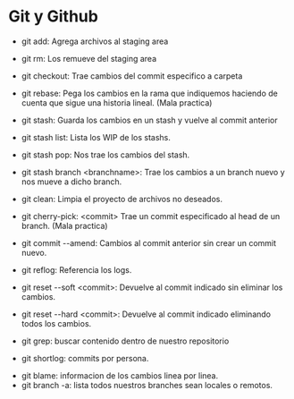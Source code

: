 # Git y Github

- git add: Agrega archivos al staging area
- git rm: Los remueve del staging area
- git checkout: Trae cambios del commit especifico a carpeta

- git rebase: Pega los cambios en la rama que indiquemos haciendo de cuenta que sigue una historia lineal. (Mala practica)

- git stash: Guarda los cambios en un stash y vuelve al commit anterior
- git stash list: Lista los WIP de los stashs.
- git stash pop: Nos trae los cambios del stash.
- git stash branch \<branchname\>: Trae los cambios a un branch nuevo y nos mueve a dicho branch.

- git clean: Limpia el proyecto de archivos no deseados.

- git cherry-pick: \<commit\> Trae un commit especificado al head de un branch. (Mala practica)

- git commit --amend: Cambios al commit anterior sin crear un commit nuevo.

- git reflog: Referencia los logs.

- git reset --soft \<commit\>: Devuelve al commit indicado sin eliminar los cambios.
- git reset --hard \<commit\>: Devuelve al commit indicado eliminando todos los cambios.

- git grep: buscar contenido dentro de nuestro repositorio

- git shortlog: commits por persona.
<!-- parametros -sn --all --no-merges -->

- git blame: informacion de los cambios linea por linea.
- git branch -a: lista todos nuestros branches sean locales o remotos.
